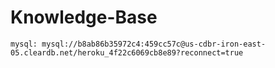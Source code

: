 # Knowledge-Base

```
mysql: mysql://b8ab86b35972c4:459cc57c@us-cdbr-iron-east-05.cleardb.net/heroku_4f22c6069cb8e89?reconnect=true
```

